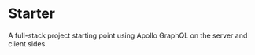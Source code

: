 # Starter

A full-stack project starting point using Apollo GraphQL on the server and client sides.
